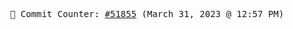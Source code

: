 <p align="center">
    <samp>
        📮 Commit Counter: <a href="https://github.com/Javascript-void0/Javascript-void0/commits/main">#51855</a> (March 31, 2023 @ 12:57 PM)
    </samp>
</p>